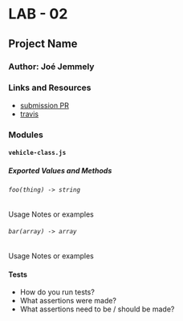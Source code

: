 # LAB - 02

## Project Name

### Author: Joé Jemmely

### Links and Resources

- [submission PR](https://github.com/401-advanced-javascript-joejemmely/lab-02/pull/1)
- [travis](http://xyz.com)

### Modules

#### `vehicle-class.js`

##### Exported Values and Methods

###### `foo(thing) -> string`

Usage Notes or examples

###### `bar(array) -> array`

Usage Notes or examples

#### Tests

- How do you run tests?
- What assertions were made?
- What assertions need to be / should be made?
